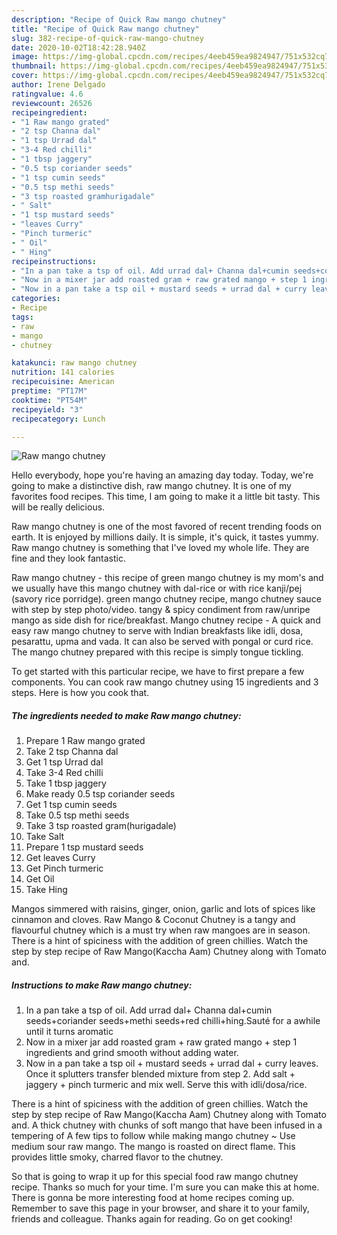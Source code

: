 ```yaml
---
description: "Recipe of Quick Raw mango chutney"
title: "Recipe of Quick Raw mango chutney"
slug: 382-recipe-of-quick-raw-mango-chutney
date: 2020-10-02T18:42:28.940Z
image: https://img-global.cpcdn.com/recipes/4eeb459ea9824947/751x532cq70/raw-mango-chutney-recipe-main-photo.jpg
thumbnail: https://img-global.cpcdn.com/recipes/4eeb459ea9824947/751x532cq70/raw-mango-chutney-recipe-main-photo.jpg
cover: https://img-global.cpcdn.com/recipes/4eeb459ea9824947/751x532cq70/raw-mango-chutney-recipe-main-photo.jpg
author: Irene Delgado
ratingvalue: 4.6
reviewcount: 26526
recipeingredient:
- "1 Raw mango grated"
- "2 tsp Channa dal"
- "1 tsp Urrad dal"
- "3-4 Red chilli"
- "1 tbsp jaggery"
- "0.5 tsp coriander seeds"
- "1 tsp cumin seeds"
- "0.5 tsp methi seeds"
- "3 tsp roasted gramhurigadale"
- " Salt"
- "1 tsp mustard seeds"
- "leaves Curry"
- "Pinch turmeric"
- " Oil"
- " Hing"
recipeinstructions:
- "In a pan take a tsp of oil. Add urrad dal+ Channa dal+cumin seeds+coriander seeds+methi seeds+red chilli+hing.Sauté for a awhile until it turns aromatic"
- "Now in a mixer jar add roasted gram + raw grated mango + step 1 ingredients and grind smooth without adding water."
- "Now in a pan take a tsp oil + mustard seeds + urrad dal + curry leaves. Once it splutters transfer blended mixture from step 2. Add salt + jaggery + pinch turmeric and mix well. Serve this with idli/dosa/rice."
categories:
- Recipe
tags:
- raw
- mango
- chutney

katakunci: raw mango chutney 
nutrition: 141 calories
recipecuisine: American
preptime: "PT17M"
cooktime: "PT54M"
recipeyield: "3"
recipecategory: Lunch

---
```



![Raw mango chutney](https://img-global.cpcdn.com/recipes/4eeb459ea9824947/751x532cq70/raw-mango-chutney-recipe-main-photo.jpg)

Hello everybody, hope you're having an amazing day today. Today, we're going to make a distinctive dish, raw mango chutney. It is one of my favorites food recipes. This time, I am going to make it a little bit tasty. This will be really delicious.

Raw mango chutney is one of the most favored of recent trending foods on earth. It is enjoyed by millions daily. It is simple, it's quick, it tastes yummy. Raw mango chutney is something that I've loved my whole life. They are fine and they look fantastic.

Raw mango chutney - this recipe of green mango chutney is my mom&#39;s and we usually have this mango chutney with dal-rice or with rice kanji/pej (savory rice porridge). green mango chutney recipe, mango chutney sauce with step by step photo/video. tangy &amp; spicy condiment from raw/unripe mango as side dish for rice/breakfast. Mango chutney recipe - A quick and easy raw mango chutney to serve with Indian breakfasts like idli, dosa, pesarattu, upma and vada. It can also be served with pongal or curd rice. The mango chutney prepared with this recipe is simply tongue tickling.


To get started with this particular recipe, we have to first prepare a few components. You can cook raw mango chutney using 15 ingredients and 3 steps. Here is how you cook that.

<!--inarticleads1-->

##### The ingredients needed to make Raw mango chutney:

1. Prepare 1 Raw mango grated
1. Take 2 tsp Channa dal
1. Get 1 tsp Urrad dal
1. Take 3-4 Red chilli
1. Take 1 tbsp jaggery
1. Make ready 0.5 tsp coriander seeds
1. Get 1 tsp cumin seeds
1. Take 0.5 tsp methi seeds
1. Take 3 tsp roasted gram(hurigadale)
1. Take  Salt
1. Prepare 1 tsp mustard seeds
1. Get leaves Curry
1. Get Pinch turmeric
1. Get  Oil
1. Take  Hing


Mangos simmered with raisins, ginger, onion, garlic and lots of spices like cinnamon and cloves. Raw Mango &amp; Coconut Chutney is a tangy and flavourful chutney which is a must try when raw mangoes are in season. There is a hint of spiciness with the addition of green chillies. Watch the step by step recipe of Raw Mango(Kaccha Aam) Chutney along with Tomato and. 

<!--inarticleads2-->

##### Instructions to make Raw mango chutney:

1. In a pan take a tsp of oil. Add urrad dal+ Channa dal+cumin seeds+coriander seeds+methi seeds+red chilli+hing.Sauté for a awhile until it turns aromatic
1. Now in a mixer jar add roasted gram + raw grated mango + step 1 ingredients and grind smooth without adding water.
1. Now in a pan take a tsp oil + mustard seeds + urrad dal + curry leaves. Once it splutters transfer blended mixture from step 2. Add salt + jaggery + pinch turmeric and mix well. Serve this with idli/dosa/rice.


There is a hint of spiciness with the addition of green chillies. Watch the step by step recipe of Raw Mango(Kaccha Aam) Chutney along with Tomato and. A thick chutney with chunks of soft mango that have been infused in a tempering of A few tips to follow while making mango chutney ~ Use medium sour raw mango. The mango is roasted on direct flame. This provides little smoky, charred flavor to the chutney. 

So that is going to wrap it up for this special food raw mango chutney recipe. Thanks so much for your time. I'm sure you can make this at home. There is gonna be more interesting food at home recipes coming up. Remember to save this page in your browser, and share it to your family, friends and colleague. Thanks again for reading. Go on get cooking!
